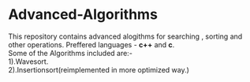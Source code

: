 # Advanced-Algorithms
This repository contains advanced alogithms for searching , sorting and other operations.
Preffered languages - <b>c++</b> and <b>c</b>.<br>
Some of the Algorithms included are:-<br>
1).Wavesort.<br>
2).Insertionsort(reimplemented in more optimized way.)
